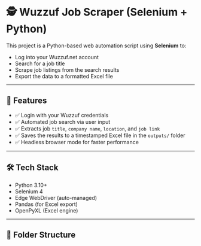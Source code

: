 # 🕵️ Wuzzuf Job Scraper (Selenium + Python)

This project is a Python-based web automation script using **Selenium** to:
- Log into your Wuzzuf.net account
- Search for a job title
- Scrape job listings from the search results
- Export the data to a formatted Excel file

---

## 🚀 Features

- ✅ Login with your Wuzzuf credentials
- ✅ Automated job search via user input
- ✅ Extracts job `title`, `company name`, `location`, and `job link`
- ✅ Saves the results to a timestamped Excel file in the `outputs/` folder
- ✅ Headless browser mode for faster performance

---

## 🛠 Tech Stack

- Python 3.10+
- Selenium 4
- Edge WebDriver (auto-managed)
- Pandas (for Excel export)
- OpenPyXL (Excel engine)

---

## 📁 Folder Structure


